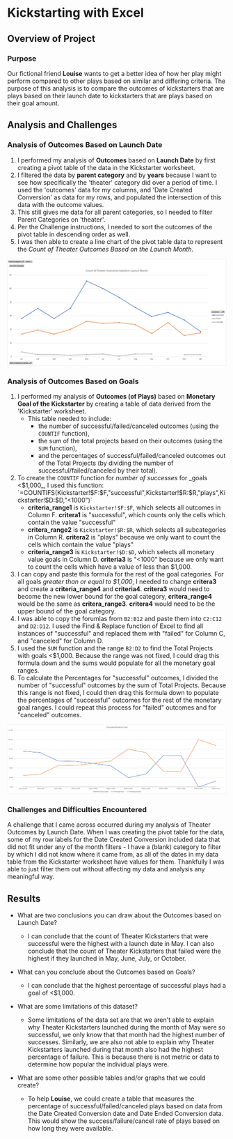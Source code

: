 # Kickstarting with Excel

## Overview of Project

### Purpose
Our fictional friend **Louise** wants to get a better idea of how her play might perform compared to other plays based on similar and differing criteria. The purpose of this analysis is to compare the outcomes of kickstarters that are plays based on their launch date to kickstarters that are plays based on their goal amount.

## Analysis and Challenges

### Analysis of Outcomes Based on Launch Date
1. I performed my analysis of **Outcomes** based on **Launch Date** by first creating a pivot table of the data in the Kickstarter worksheet. 
2. I filtered the data by **parent category** and by **years** because I want to see how specifically the 'theater' category did over a period of time. I used the 'outcomes' data for my columns, and 'Date Created Conversion' as data for my rows, and populated the intersection of this data with the outcome values. 
3. This still gives me data for all parent categories, so I needed to filter Parent Categories on 'theater'.
4. Per the Challenge instructions, I needed to sort the outcomes of the pivot table in descending order as well.
5. I was then able to create a line chart of the pivot table data to represent the *Count of Theater Outcomes Based on the Launch Month*.

![Count of Theater Outcomes based on Launch Month Line Chart](/resources/Theater_Outcomes_vs_Launch.png)

### Analysis of Outcomes Based on Goals
1. I performed my analysis of **Outcomes (of Plays)** based on **Monetary Goal of the Kickstarter** by creating a table of data derived from the 'Kickstarter' worksheet.
    - This table needed to include:
      - the number of successful/failed/canceled outcomes (using the `COUNTIF` function),
      - the sum of the total projects based on their outcomes (using the `SUM` function),
      - and the percentages of successful/failed/canceled outcomes out of the Total Projects (by dividing the number of successful/failed/canceled by their total).
2. To create the `COUNTIF` function for _number of successes_ for _goals <$1,000_, I used this function: `=COUNTIFS(Kickstarter!$F:$F,"successful",Kickstarter!$R:$R,"plays",Kickstarter!$D:$D,"<1000")`
    -  **criteria_range1** is `Kickstarter!$F:$F`, which selects all outcomes in Column F. **critera1** is "successful", which counts only the cells which contain the value "successful"
    -  **critera_range2** is `Kickstarter!$R:$R`, which selects all subcategories in Column R. **critera2** is "plays" because we only want to count the cells which contain the value "plays"
    -  **criteria_range3** is `Kickstarter!$D:$D`, which selects all monetary value goals in Column D. **criteria3** is "<1000" because we only want to count the cells which have a value of less than $1,000.
3. I can copy and paste this formula for the rest of the goal categories. For all goals _greater than or equal to $1,000_, I needed to change **critera3** and create a **criteria_range4** and **criteria4**. **critera3** would need to become the new lower bound for the goal category, **critera_range4** would be the same as **critera_range3**. **critera4** would need to be the upper bound of the goal category.
4. I was able to copy the forumlas from `B2:B12` and paste them into `C2:C12` and `D2:D12`. I used the Find & Replace function of Excel to find all instances of "successful" and replaced them with "failed" for Column C, and "canceled" for Column D.
5. I used the `SUM` function and the range `B2:D2` to find the Total Projects with goals <$1,000. Because the range was not fixed, I could drag this formula down and the sums would populate for all the monetary goal ranges.
6.  To calculate the Percentages for "successful" outcomes, I divided the number of "successful" outcomes by the sum of Total Projects. Because this range is not fixed, I could then drag this formula down to populate the percentages of "successful" outcomes for the rest of the monetary goal ranges. I could repeat this process for "failed" outcomes and for "canceled" outcomes.

![Count of Outcomes based on Monetary Goals, Line Chart](/resources/Outcomes_vs_Goals.png)

### Challenges and Difficulties Encountered
A challenge that I came across occurred during my analysis of Theater Outcomes by Launch Date. When I was creating the pivot table for the data, some of my row labels for the Date Created Conversion included data that did not fit under any of the month filters - I have a (blank) category to filter by which I did not know where it came from, as all of the dates in my data table from the Kickstarter worksheet have values for them. Thankfully I was able to just filter them out without affecting my data and analysis any meaningful way.

## Results

- What are two conclusions you can draw about the Outcomes based on Launch Date?
	- I can conclude that the count of Theater Kickstarters that were successful were the highest with a launch date in May. I can also conclude that the count of Theater Kickstarters that failed were the highest if they launched in May, June, July, or October.

- What can you conclude about the Outcomes based on Goals?
	- I can conclude that the highest percentage of successful plays had a goal of <$1,000.
- What are some limitations of this dataset?
	- Some limitations of the data set are that we aren't able to explain why Theater Kickstarters launched during the month of May were so successful, we only know that that month had the highest number of successes. Similarly, we are also not able to explain why Theater Kickstarters launched during that month also had the highest percentage of failure. This is because there is not metric or data to determine how popular the individual plays were.

- What are some other possible tables and/or graphs that we could create?
	- To help **Louise**, we could create a table that measures the percentage of successful/failed/canceled plays based on data from the Date Created Conversion date and Date Ended Conversion data. This would show the success/failure/cancel rate of plays based on how long they were available.
